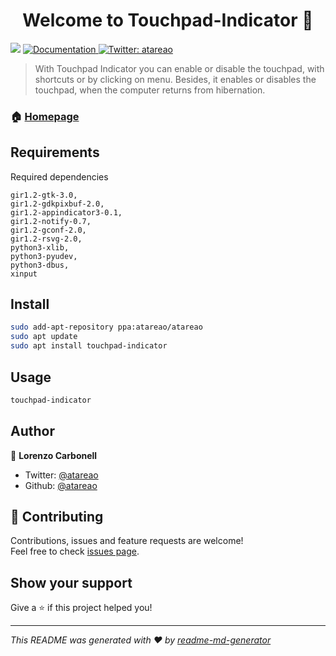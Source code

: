 <h1 align="center">Welcome to Touchpad-Indicator 👋</h1>
<p>
  <img src="https://img.shields.io/badge/version-2.2.0-blue.svg?cacheSeconds=2592000" />
  <a href="https://www.atareao.es/aplicacion/touchpad-indicator-para-ubuntu/">
    <img alt="Documentation" src="https://img.shields.io/badge/documentation-yes-brightgreen.svg" target="_blank" />
  </a>
  <a href="https://twitter.com/atareao">
    <img alt="Twitter: atareao" src="https://img.shields.io/twitter/follow/atareao.svg?style=social" target="_blank" />
  </a>
</p>

> With Touchpad Indicator you can enable or disable the touchpad, with shortcuts or by clicking on menu. Besides, it enables or disables the touchpad, when the computer returns from hibernation.

### 🏠 [Homepage](https://www.atareao.es/aplicacion/touchpad-indicator-para-ubuntu/)

## Requirements

Required dependencies

```
gir1.2-gtk-3.0,
gir1.2-gdkpixbuf-2.0,
gir1.2-appindicator3-0.1,
gir1.2-notify-0.7,
gir1.2-gconf-2.0,
gir1.2-rsvg-2.0,
python3-xlib,
python3-pyudev,
python3-dbus,
xinput
```

## Install

```sh
sudo add-apt-repository ppa:atareao/atareao
sudo apt update
sudo apt install touchpad-indicator
```

## Usage

```sh
touchpad-indicator
```

## Author

👤 **Lorenzo Carbonell**

* Twitter: [@atareao](https://twitter.com/atareao)
* Github: [@atareao](https://github.com/atareao)

## 🤝 Contributing

Contributions, issues and feature requests are welcome!<br />Feel free to check [issues page](https://github.com/atareao/Touchpad-Indicator/issues).

## Show your support

Give a ⭐️ if this project helped you!

***
_This README was generated with ❤️ by [readme-md-generator](https://github.com/kefranabg/readme-md-generator)_
